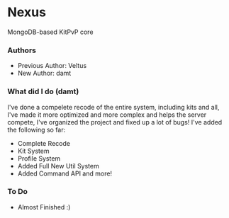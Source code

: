 # Nexus
MongoDB-based KitPvP core

### Authors
* Previous Author: Veltus
* New Author: damt

### What did I do (damt)
I've done a compelete recode of the entire system, including kits and all, I've made it more optimized and more complex and helps the server compete, I've organized the project and fixed up a lot of bugs! I've added the following so far:
* Complete Recode
* Kit System
* Profile System
* Added Full New Util System
* Added Command API and more!
### To Do 
* Almost Finished :)
